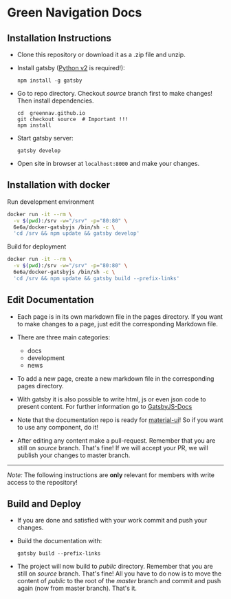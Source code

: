 # Green Navigation Docs

## Installation Instructions

- Clone this repository or download it as a .zip file and unzip.
- Install gatsby ([Python v2](https://www.python.org/) is required!):

  ```shell
  npm install -g gatsby
  ```

- Go to repo directory. Checkout _source_ branch first to make changes! Then install dependencies.

  ```shell
  cd  greennav.github.io
  git checkout source  # Important !!!
  npm install
  ```

- Start gatsby server:

  ```shell
  gatsby develop
  ```

- Open site in browser at `localhost:8000` and make your changes.

## Installation with docker

Run development environment

```zsh
docker run -it --rm \
  -v $(pwd):/srv -w="/srv" -p="80:80" \
  6e6a/docker-gatsbyjs /bin/sh -c \
  'cd /srv && npm update && gatsby develop'
```

Build for deployment

```zsh
docker run -it --rm \
  -v $(pwd):/srv -w="/srv" -p="80:80" \
  6e6a/docker-gatsbyjs /bin/sh -c \
  'cd /srv && npm update && gatsby build --prefix-links'
```

## Edit Documentation

- Each page is in its own markdown file in the pages directory. If you want to make changes to a page, just edit the corresponding Markdown file.
- There are three main categories:

  - docs
  - development
  - news

- To add a new page, create a new markdown file in the corresponding pages directory.

- With gatsby it is also possible to write html, js or even json code to present content. For further information go to [GatsbyJS-Docs](https://github.com/gatsbyjs/gatsby)

- Note that the documentation repo is ready for [material-ui](http://www.material-ui.com/#/)! So if you want to use any component, do it!

- After editing any content make a pull-request. Remember that you are still on _source_ branch. That's fine! If we will accept your PR, we will publish your changes to master branch.

--------------------------------------------------------------------------------

_Note:_ The following instructions are **only** relevant for members with write access to the repository!

## Build and Deploy

- If you are done and satisfied with your work commit and push your changes.
- Build the documentation with:

  ```shell
  gatsby build --prefix-links
  ```

- The project will now build to _public_ directory. Remember that you are still on _source_ branch. That's fine! All you have to do now is to move the content of _public_ to the root of the _master_ branch and commit and push again (now from master branch). That's it.
